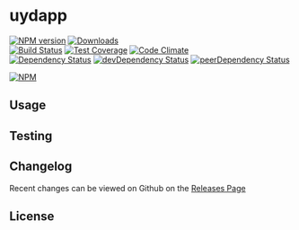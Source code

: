 # uydapp 
[![NPM version](https://badge.fury.io/js/uydapp.svg)](http://badge.fury.io/js/uydapp) [![Downloads](http://img.shields.io/npm/dm/uydapp.svg)](http://badge.fury.io/js/uydapp)   
[![Build Status](https://travis-ci.org/occamsRZR/uydapp.svg?branch=master)](https://travis-ci.org/occamsRZR/uydapp) [![Test Coverage](https://codeclimate.com/github/occamsRZR/uydapp/badges/coverage.svg)](https://codeclimate.com/github/occamsRZR/uydapp) [![Code Climate](https://codeclimate.com/github/occamsRZR/uydapp/badges/gpa.svg)](https://codeclimate.com/github/occamsRZR/uydapp)   
[![Dependency Status](https://david-dm.org/occamsRZR/uydapp.svg)](https://david-dm.org/occamsRZR/uydapp) [![devDependency Status](https://david-dm.org/occamsRZR/uydapp/dev-status.svg)](https://david-dm.org/occamsRZR/uydapp#info=devDependencies) [![peerDependency Status](https://david-dm.org/occamsRZR/uydapp/peer-status.svg)](https://david-dm.org/occamsRZR/uydapp#info=peerDependencies)    


> 

[![NPM](https://nodei.co/npm/uydapp.png?downloads=true&downloadRank=true&stars=true)](https://nodei.co/npm/uydapp)

## Usage


## Testing


## Changelog

Recent changes can be viewed on Github on the [Releases Page](https://github.com/occamsRZR/uydapp/releases)

## License


